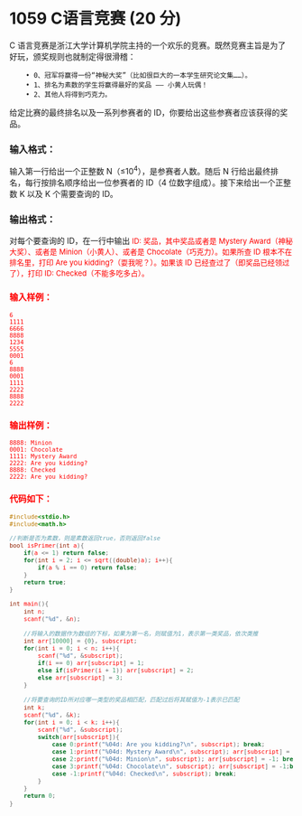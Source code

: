 # 1059 C语言竞赛 (20 分)
C 语言竞赛是浙江大学计算机学院主持的一个欢乐的竞赛。既然竞赛主旨是为了好玩，颁奖规则也就制定得很滑稽：
```
	• 0、冠军将赢得一份“神秘大奖”（比如很巨大的一本学生研究论文集……）。
	• 1、排名为素数的学生将赢得最好的奖品 —— 小黄人玩偶！
	• 2、其他人将得到巧克力。
```
给定比赛的最终排名以及一系列参赛者的 ID，你要给出这些参赛者应该获得的奖品。
### 输入格式：
输入第一行给出一个正整数 N（≤$10^4$），是参赛者人数。随后 N 行给出最终排名，每行按排名顺序给出一位参赛者的 ID（4 位数字组成）。接下来给出一个正整数 K 以及 K 个需要查询的 ID。
### 输出格式：
对每个要查询的 ID，在一行中输出<font color = "red" size = "2px"> ID: 奖品，其中奖品或者是<font color = "red" size = "2px"> Mystery Award（神秘大奖）、或者是 <font color = "red" size = "2px">Minion（小黄人）、或者是 <font color = "red" size = "2px">Chocolate（巧克力）。如果所查 ID 根本不在排名里，打印 <font color = "red" size = "2px">Are you kidding?（耍我呢？）。如果该 ID 已经查过了（即奖品已经领过了），打印 <font color = "red" size = "2px">ID: Checked（不能多吃多占）。
### 输入样例：
```
6
1111
6666
8888
1234
5555
0001
6
8888
0001
1111
2222
8888
2222
```
### 输出样例：
```
8888: Minion
0001: Chocolate
1111: Mystery Award
2222: Are you kidding?
8888: Checked
2222: Are you kidding?
```
### 代码如下：
```c
#include<stdio.h>
#include<math.h>

//判断是否为素数，则是素数返回true，否则返回false 
bool isPrimer(int a){
    if(a <= 1) return false;
    for(int i = 2; i <= sqrt((double)a); i++){
        if(a % i == 0) return false;
    }
    return true;
}

int main(){
    int n;
    scanf("%d", &n);
    
    //将输入的数据作为数组的下标，如果为第一名，则赋值为1，表示第一类奖品，依次类推 
    int arr[10000] = {0}, subscript;
    for(int i = 0; i < n; i++){
        scanf("%d", &subscript);
        if(i == 0) arr[subscript] = 1;
        else if(isPrimer(i + 1)) arr[subscript] = 2;
        else arr[subscript] = 3;
    }
    
    //将要查询的ID所对应哪一类型的奖品相匹配，匹配过后将其赋值为-1表示已匹配 
    int k;
    scanf("%d", &k);
    for(int i = 0; i < k; i++){
        scanf("%d", &subscript);
        switch(arr[subscript]){
            case 0:printf("%04d: Are you kidding?\n", subscript); break;
            case 1:printf("%04d: Mystery Award\n", subscript); arr[subscript] = -1;break;
            case 2:printf("%04d: Minion\n", subscript); arr[subscript] = -1; break;
            case 3:printf("%04d: Chocolate\n", subscript); arr[subscript] = -1;break;
            case -1:printf("%04d: Checked\n", subscript); break;
        }
    }
    return 0;
}
```